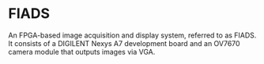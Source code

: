 # FIADS
An FPGA-based image acquisition and display system, referred to as FIADS. It consists of a DIGILENT Nexys A7 development board and an OV7670 camera module that outputs images via VGA.
